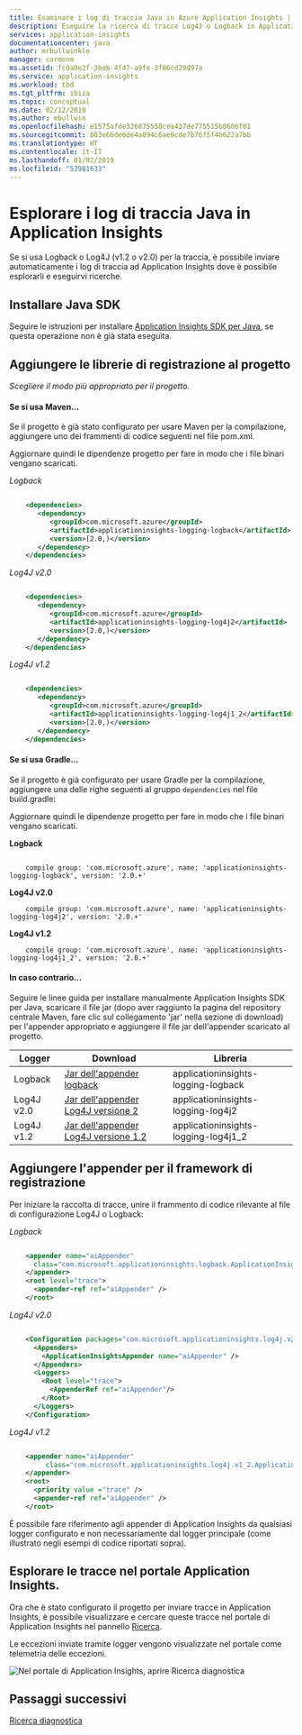 ```yaml
---
title: Esaminare i log di traccia Java in Azure Application Insights | Documentazione Microsoft
description: Eseguire la ricerca di tracce Log4J o Logback in Application Insights
services: application-insights
documentationcenter: java
author: mrbullwinkle
manager: carmonm
ms.assetid: fc0a9e2f-3beb-4f47-a9fe-3f86cd29d97a
ms.service: application-insights
ms.workload: tbd
ms.tgt_pltfrm: ibiza
ms.topic: conceptual
ms.date: 02/12/2018
ms.author: mbullwin
ms.openlocfilehash: e1575afde326875558cea437de775515b8606f01
ms.sourcegitcommit: 803e66de6de4a094c6ae9cde7b76f5f4b622a7bb
ms.translationtype: HT
ms.contentlocale: it-IT
ms.lasthandoff: 01/02/2019
ms.locfileid: "53981633"
---
```

# <a name="explore-java-trace-logs-in-application-insights"></a>Esplorare i log di traccia Java in Application Insights
Se si usa Logback o Log4J (v1.2 o v2.0) per la traccia, è possibile inviare automaticamente i log di traccia ad Application Insights dove è possibile esplorarli e eseguirvi ricerche.

## <a name="install-the-java-sdk"></a>Installare Java SDK

Seguire le istruzioni per installare [Application Insights SDK per Java][java], se questa operazione non è già stata eseguita.

## <a name="add-logging-libraries-to-your-project"></a>Aggiungere le librerie di registrazione al progetto
*Scegliere il modo più appropriato per il progetto.*

#### <a name="if-youre-using-maven"></a>Se si usa Maven...
Se il progetto è già stato configurato per usare Maven per la compilazione, aggiungere uno dei frammenti di codice seguenti nel file pom.xml.

Aggiornare quindi le dipendenze progetto per fare in modo che i file binari vengano scaricati.

*Logback*

```XML

    <dependencies>
       <dependency>
          <groupId>com.microsoft.azure</groupId>
          <artifactId>applicationinsights-logging-logback</artifactId>
          <version>[2.0,)</version>
       </dependency>
    </dependencies>
```

*Log4J v2.0*

```XML

    <dependencies>
       <dependency>
          <groupId>com.microsoft.azure</groupId>
          <artifactId>applicationinsights-logging-log4j2</artifactId>
          <version>[2.0,)</version>
       </dependency>
    </dependencies>
```

*Log4J v1.2*

```XML

    <dependencies>
       <dependency>
          <groupId>com.microsoft.azure</groupId>
          <artifactId>applicationinsights-logging-log4j1_2</artifactId>
          <version>[2.0,)</version>
       </dependency>
    </dependencies>
```

#### <a name="if-youre-using-gradle"></a>Se si usa Gradle...
Se il progetto è già configurato per usare Gradle per la compilazione, aggiungere una delle righe seguenti al gruppo `dependencies` nel file build.gradle:

Aggiornare quindi le dipendenze progetto per fare in modo che i file binari vengano scaricati.

**Logback**

```

    compile group: 'com.microsoft.azure', name: 'applicationinsights-logging-logback', version: '2.0.+'
```

**Log4J v2.0**

```
    compile group: 'com.microsoft.azure', name: 'applicationinsights-logging-log4j2', version: '2.0.+'
```

**Log4J v1.2**

```
    compile group: 'com.microsoft.azure', name: 'applicationinsights-logging-log4j1_2', version: '2.0.+'
```

#### <a name="otherwise-"></a>In caso contrario...
Seguire le linee guida per installare manualmente Application Insights SDK per Java, scaricare il file jar (dopo aver raggiunto la pagina del repository centrale Maven, fare clic sul collegamento 'jar' nella sezione di download) per l'appender appropriato e aggiungere il file jar dell'appender scaricato al progetto.

| Logger | Download | Libreria |
| --- | --- | --- |
| Logback |[Jar dell'appender logback](https://search.maven.org/#search%7Cga%7C1%7Ca%3A%22applicationinsights-logging-logback%22) |applicationinsights-logging-logback |
| Log4J v2.0 |[Jar dell'appender Log4J versione 2](https://search.maven.org/#search%7Cga%7C1%7Ca%3A%22applicationinsights-logging-log4j2%22) |applicationinsights-logging-log4j2 |
| Log4J v1.2 |[Jar dell'appender Log4J versione 1.2](https://search.maven.org/#search%7Cga%7C1%7Ca%3A%22applicationinsights-logging-log4j1_2%22) |applicationinsights-logging-log4j1_2 |


## <a name="add-the-appender-to-your-logging-framework"></a>Aggiungere l'appender per il framework di registrazione
Per iniziare la raccolta di tracce, unire il frammento di codice rilevante al file di configurazione Log4J o Logback: 

*Logback*

```XML

    <appender name="aiAppender" 
      class="com.microsoft.applicationinsights.logback.ApplicationInsightsAppender">
    </appender>
    <root level="trace">
      <appender-ref ref="aiAppender" />
    </root>
```

*Log4J v2.0*

```XML

    <Configuration packages="com.microsoft.applicationinsights.log4j.v2">
      <Appenders>
        <ApplicationInsightsAppender name="aiAppender" />
      </Appenders>
      <Loggers>
        <Root level="trace">
          <AppenderRef ref="aiAppender"/>
        </Root>
      </Loggers>
    </Configuration>
```

*Log4J v1.2*

```XML

    <appender name="aiAppender" 
         class="com.microsoft.applicationinsights.log4j.v1_2.ApplicationInsightsAppender">
    </appender>
    <root>
      <priority value ="trace" />
      <appender-ref ref="aiAppender" />
    </root>
```

È possibile fare riferimento agli appender di Application Insights da qualsiasi logger configurato e non necessariamente dal logger principale (come illustrato negli esempi di codice riportati sopra).

## <a name="explore-your-traces-in-the-application-insights-portal"></a>Esplorare le tracce nel portale Application Insights.
Ora che è stato configurato il progetto per inviare tracce in Application Insights, è possibile visualizzare e cercare queste tracce nel portale di Application Insights nel pannello [Ricerca][diagnostic].

Le eccezioni inviate tramite logger vengono visualizzate nel portale come telemetria delle eccezioni.

![Nel portale di Application Insights, aprire Ricerca diagnostica](./media/java-trace-logs/10-diagnostics.png)

## <a name="next-steps"></a>Passaggi successivi
[Ricerca diagnostica][diagnostic]

<!--Link references-->

[diagnostic]: ../../azure-monitor/app/diagnostic-search.md
[java]: java-get-started.md


